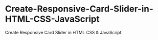 # Create-Responsive-Card-Slider-in-HTML-CSS-JavaScript
Create Responsive Card Slider in HTML CSS &amp; JavaScript
